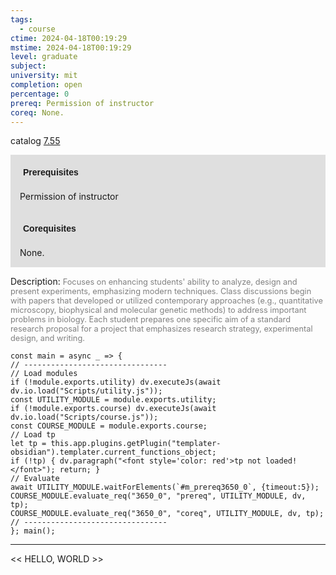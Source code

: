 ```yaml
---
tags:
  - course
ctime: 2024-04-18T00:19:29
mstime: 2024-04-18T00:19:29
level: graduate
subject: 
university: mit
completion: open
percentage: 0
prereq: Permission of instructor
coreq: None.
---
```


catalog [7.55](http://student.mit.edu/catalog/m7a.html#7.55)

<span style="display: block; padding: 15px; background-color: rgb(100, 100, 100, 0.2);"><font id="m_prereq3650_0" style="display: block; font-family: Arial, sans-serif; font-weight: bold; padding: 5px">Prerequisites</font><br><span id="prereq3650_0">Permission of instructor</span></span>
<span style="display: block; padding: 15px; background-color: rgb(100, 100, 100, 0.2);"><font id="m_coreq3650_0" style="display: block; font-family: Arial, sans-serif; font-weight: bold; padding: 5px">Corequisites</font><br><span id="coreq3650_0">None.</span></span>

<font style="">Description:</font>
<font style="color: grey; font-size: 0.8rem;">Focuses on enhancing students' ability to analyze, design and present experiments, emphasizing modern techniques. Class discussions begin with papers that developed or utilized contemporary approaches (e.g., quantitative microscopy, biophysical and molecular genetic methods) to address important problems in biology. Each student prepares one specific aim of a standard research proposal for a project that emphasizes research strategy, experimental design, and writing.</font>

```dataviewjs
const main = async _ => {
// --------------------------------
// Load modules
if (!module.exports.utility) dv.executeJs(await dv.io.load("Scripts/utility.js"));
const UTILITY_MODULE = module.exports.utility;
if (!module.exports.course) dv.executeJs(await dv.io.load("Scripts/course.js"));
const COURSE_MODULE = module.exports.course;
// Load tp
let tp = this.app.plugins.getPlugin("templater-obsidian").templater.current_functions_object;
if (!tp) { dv.paragraph("<font style='color: red'>tp not loaded!</font>"); return; }
// Evaluate
await UTILITY_MODULE.waitForElements(`#m_prereq3650_0`, {timeout:5});
COURSE_MODULE.evaluate_req("3650_0", "prereq", UTILITY_MODULE, dv, tp);
COURSE_MODULE.evaluate_req("3650_0", "coreq", UTILITY_MODULE, dv, tp);
// --------------------------------
}; main();
```

---

<< HELLO, WORLD >>
